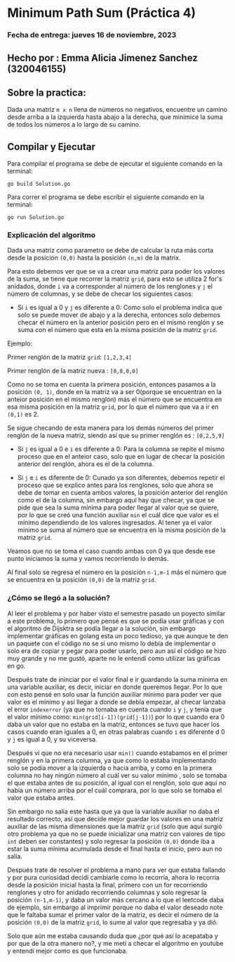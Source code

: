 # Minimum Path Sum (Práctica 4)

### Fecha de entrega: jueves 16 de noviembre, 2023

## Hecho por : Emma Alicia Jimenez Sanchez (320046155) 

## Sobre la practica:

Dada una matriz `m x n` llena de números no negativos, encuentre un camino desde arriba a la izquierda hasta abajo a la derecha, que minimice la suma de todos los números a lo largo de su camino.

## Compilar y Ejecutar

Para compilar el programa se debe de ejecutar el siguiente comando en la terminal:

```
go build Solution.go
```

Para correr el programa se debe escribir el siguiente comando en la terminal:

```
go run Solution.go
```
### Explicación del algoritmo 
Dada una matriz como parametro se debe de calcular la ruta más corta desde la posición `(0,0)` hasta la posición `(n,m)` de la matrix.

Para esto debemos ver que se va a crear una matriz para poder los valores de la suma, se tiene que recorrer la matriz `grid`, para esto se utiliza 2 for's anidados, donde `i` va a corresponder al número de los renglones y `j` el número de columnas, y se debe de checar los siguientes casos:
 +   Si `i` es igual a 0 y `j` es diferente a 0:
 Como solo el problema indica que solo se puede mover de abajo y a la derecha, entonces solo debemos checar el número en la anterior posición pero en el mismo renglón y se suma con el número que esta en la misma posición de la matriz `grid`.

 Ejemplo:

 Primer renglón de la matriz `grid`: `[1,2,3,4]`

 Primer renglón de la matriz nueva : `[0,0,0,0]`

 Como no se toma en cuenta la primera posición, entonces pasamos a la posición `(0, 1)`, donde en la matriz va a ser 0(porque se encuentran en la anteior posición en el mismo renglón) más el número que se encuentra en esa misma posición en la matriz `grid`, por lo que el número que va a ir en `(0,1)` es 2.

 Se sigue checando de esta manera para los demás números del primer renglón de la nueva matriz, siendo así que su primer renglón es : `[0,2,5,9]`

 +   Si `j` es igual a 0 e `i` es diferente a 0:
Para la columna se repite el mismo proceso que en el anteior caso, solo que en lugar de checar la posición anterior del renglón, ahora es el de la columna. 

 +   Si `j` e `i` es diferente de 0:
Cunado ya son diferentes, debemos repetir el proceso que se explico antes para los renglones, solo que ahora se debe de tomar en cuenta ambos valores, la posición anterior del renglón como el de la columna, sin embargo aquí hay que checar, ya que se pide que sea la suma mínima para poder llegar al valor que se quiere, por lo que se creó una función auxiliar `min` el cuál dice que valor es el mínimo dependiendo de los valores ingresados.
Al tener ya el valor mínimo se suma al número que se encuentra en la misma posición de la matriz `grid`.

Veamos que no se toma el caso cuando ambas con 0 ya que desde ese punto iniciamos la suma y vamos recorriendo lo demás.

Al final solo se regresa el número en la posición `n-1,m-1` más el número que se encuentra en la posición `(0,0)` de la matriz `grid`.

### ¿Cómo se llegó a la solución?

Al leer el problema y por haber visto el semestre pasado un poyecto similar a este problema, lo primero que pensé es que se podía usar gráficas y con el algoritmo de Dijsktra se podía llegar a la solución, sin embargo implementar gráficas en golang esta un poco tedioso, ya que aunque te den un paquete con el código no se si uno mismo lo debía de implementar o solo era de copiar y pegar para poder usarlo, pero aun así el código se hizo muy grande y no me gustó, aparte no le entendí como utilizar las gráficas en go.

Después trate de ininciar por el valor final e ir guardando la suma mínima en una variable auxiliar, es decir, iniciar en donde queremos llegar. Por lo que con esto pensé en solo usar la función auxiliar mínimo para poder ver que valor es el mínimo y así llegar a donde se debía empezar, al checar lanzaba el error `indexerror` (ya que no tomaba en cuenta cuando `i` y `j`, y tenía que el valor mínimo como: `min(grid[i-1])(grid[j-1])`) por lo que cuando era 0 daba un valor que no estaba en la matriz, entonces se tuvo que hacer los casos cuando eran iguales a 0, en otras palabras cuando `i` es diferente d 0 y `j` es igual a 0, y su viceversa.

Después ví que no era necesario usar `min()` cuando estabamos en el primer renglón y en la primera columna, ya que como lo estaba implementando solo se podía mover a la izquierda o hacia arriba, y como en la primera columna no hay ningún número al cuál ver su valor mínimo , solo se tomaba el que estaba antes de su posición, al igual con el renglón, solo que aquí no había un número arriba por el cuál comprara, por lo que solo se tomaba el valor que estaba antes.

Sin embargo no salía este hasta que ya que la variable auxiliar no daba el resultado correcto, así que decide mejor guardar los valores en una matriz auxiliar de las misma dimensiones que la matriz `grid` (solo que aquí surgió otro problema ya que no se puede inicializar una matriz con valores de tipo `int` deben ser constantes) y solo regresar la posición `(0,0)` donde iba a estar la suma mínima acumulada desde el final hasta el inicio, pero aun no salía.

Después trate de resolver el problema a mano para ver que estaba fallando y por pura curiosidad decidi cambiarle como lo recorría, ahora lo recorría desde la posición inicial hasta la final, primero con un for recorriendo renglones y otro for anidado recorriendo columnas y solo regresar la posición `(n-1,m-1)`, y daba un valor más cercano a lo que el leetcode daba de ejemplo, sin embargo al imprimir porque no daba el valor deseado note que le faltaba sumar el primer valor de la matriz, es decir el número de la posición `(0,0)` de la matriz `grid`, lo sume al valor que regresaba y ya dió.

Solo que aún me estaba causando duda que ¿por qué así lo acepataba y por que de la otra manero no?, y me metí a checar el algoritmo en youtube y entendí mejor como es que funcionaba.

